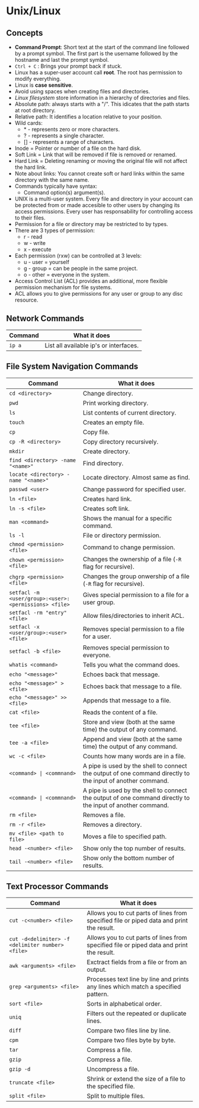 # Unix/Linux

## Concepts

- **Command Prompt**: Short text at the start of the command line followed by a prompt symbol. The first part is the username followed by the hostname and last the prompt symbol.
- `Ctrl + C` : Brings your prompt back if stuck.
- Linux has a super-user account call **root**. The root has permission to modify everything.
- Linux is **case sensitive**.
- Avoid using spaces when creating files and directories.
- _Linux filesystem_ store information in a hierarchy of directories and files.
- Absolute path: always starts with a "/". This idicates that the path starts at root directory.
- Relative path: It identifies a location relative to your position.
- Wild cards:
  - \* - represents zero or more characters.
  - ? \- represents a single character.
  - [] \- represents a range of characters.
- Inode = Pointer or number of a file on the hard disk.
- Soft Link = Link that will be removed if file is removed or renamed.
- Hard Link = Deleting renaming or moving the original file will not affect the hard link.
- Note about links: You cannot create soft or hard links within the same directory with the same name.
- Commands typically have syntax:
  - Command option(s) argument(s).
- UNIX is a multi-user system. Every file and directory in your account can be protected from or made accesible to other users by changing its access permissions. Every user has responsability for controlling access to their files.
- Permission for a file or directory may be restricted to by types.
- There are 3 types of permission:
  - r \- read
  - w \- write
  - x \- execute
- Each permission (rxw) can be controlled at 3 levels:
  - u \- user = yourself
  - g \- group = can be people in the same project.
  - o \- other = everyone in the system.
- Access Control List (ACL) provides an additional, more flexible permission mechanism for file systems.
- ACL allows you to give permissions for any user or group to any disc resource.

## Network Commands

| Command | What it does                           |
| ------- | -------------------------------------- |
| `ip a`  | List all available ip's or interfaces. |

## File System Navigation Commands

| Command                                               | What it does                                                                                               |
| ----------------------------------------------------- | ---------------------------------------------------------------------------------------------------------- |
| `cd <directory>`                                      | Change directory.                                                                                          |
| `pwd`                                                 | Print working directory.                                                                                   |
| `ls`                                                  | List contents of current directory.                                                                        |
| `touch`                                               | Creates an empty file.                                                                                     |
| `cp`                                                  | Copy file.                                                                                                 |
| `cp -R <directory>`                                   | Copy directory recursively.                                                                                |
| `mkdir`                                               | Create directory.                                                                                          |
| `find <directory> -name "<name>"`                     | Find directory.                                                                                            |
| `locate <directory> -name "<name>"`                   | Locate directory. Almost same as find.                                                                     |
| `passwd <user>`                                       | Change password for specified user.                                                                        |
| `ln <file>`                                           | Creates hard link.                                                                                         |
| `ln -s <file>`                                        | Creates soft link.                                                                                         |
| `man <command>`                                       | Shows the manual for a specific command.                                                                   |
| `ls -l`                                               | File or directory permission.                                                                              |
| `chmod <permission> <file>`                           | Command to change permission.                                                                              |
| `chown <permission> <file>`                           | Changes the ownership of a file (`-R` flag for recursive).                                                 |
| `chgrp <permission> <file>`                           | Changes the group onwership of a file (`-R` flag for recursive).                                           |
| `setfacl -m <user/group>:<user>:<permissions> <file>` | Gives special permission to a file for a user group.                                                       |
| `setfacl -rm "entry" <file>`                          | Allow files/directories to inherit ACL.                                                                    |
| `setfacl -x <user/group>:<user> <file>`               | Removes special permission to a file for a user.                                                           |
| `setfacl -b <file>`                                   | Removes special permission to everyone.                                                                    |
| `whatis <command>`                                    | Tells you what the command does.                                                                           |
| `echo "<message>"`                                    | Echoes back that message.                                                                                  |
| `echo "<message>" > <file>`                           | Echoes back that message to a file.                                                                        |
| `echo "<message>" >> <file>`                          | Appends that message to a file.                                                                            |
| `cat <file>`                                          | Reads the content of a file.                                                                               |
| `tee <file>`                                          | Store and view (both at the same time) the output of any command.                                          |
| `tee -a <file>`                                       | Append and view (both at the same time) the output of any command.                                         |
| `wc -c <file>`                                        | Counts how many words are in a file.                                                                       |
| `<command> \| <commnand>`                             | A pipe is used by the shell to connect the output of one command directly to the input of another command. |
| `<command> \| <commnand>`                             | A pipe is used by the shell to connect the output of one command directly to the input of another command. |
| `rm <file>`                                           | Removes a file.                                                                                            |
| `rm -r <file>`                                        | Removes a directory.                                                                                       |
| `mv <file> <path to file>`                            | Moves a file to specified path.                                                                            |
| `head -<number> <file>`                               | Show only the top number of results.                                                                       |
| `tail -<number> <file>`                               | Show only the bottom number of results.                                                                    |

## Text Processor Commands

| Command                                          | What it does                                                                             |
| ------------------------------------------------ | ---------------------------------------------------------------------------------------- |
| `cut -c<number> <file>`                          | Allows you to cut parts of lines from specified file or piped data and print the result. |
| `cut -d<delimiter> -f <delimiter number> <file>` | Allows you to cut parts of lines from specified file or piped data and print the result. |
| `awk <arguments> <file>`                         | Exctract fields from a file or from an output.                                           |
| `grep <arguments> <file>`                        | Processes text line by line and prints any lines which match a specified pattern.        |
| `sort <file>`                                    | Sorts in alphabetical order.                                                             |
| `uniq`                                           | Filters out the repeated or duplicate lines.                                             |
| `diff`                                           | Compare two files line by line.                                                          |
| `cpm`                                            | Compare two files byte by byte.                                                          |
| `tar`                                            | Compress a file.                                                                         |
| `gzip`                                           | Compress a file.                                                                         |
| `gzip -d`                                        | Uncompress a file.                                                                       |
| `truncate <file>`                                | Shrink or extend the size of a file to the specified file.                               |
| `split <file>`                                   | Split to multiple files.                                                                 |
